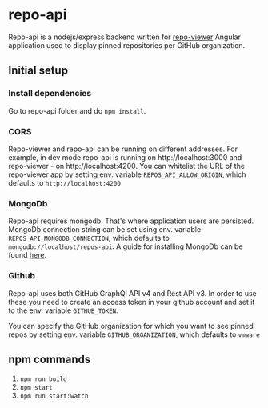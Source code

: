# repo-api

Repo-api is a nodejs/express backend written for [repo-viewer](https://github.com/bjivanov/repo-viewer) Angular application used to display pinned repositories per GitHub organization.

## Initial setup

### Install dependencies
Go to repo-api folder and do `npm install`.

### CORS
Repo-viewer and repo-api can be running on different addresses. For example, in dev mode repo-api is running on http://localhost:3000 and repo-viewer - on http://localhost:4200.
You can whitelist the URL of the repo-viewer app by setting env. variable `REPOS_API_ALLOW_ORIGIN`, which defaults to `http://localhost:4200`

### MongoDb
Repo-api requires mongodb. That's where application users are persisted.
MongoDb connection string can be set using env. variable `REPOS_API_MONGODB_CONNECTION`, which defaults to `mongodb://localhost/repos-api`.
A guide for installing MongoDb can be found [here](https://docs.mongodb.com/manual/installation/).

### Github
Repo-api uses both GitHub GraphQl API v4 and Rest API v3.
In order to use these you need to create an access token in your github account and set it to the env. variable `GITHUB_TOKEN`.

You can specify the GitHub organization for which you want to see pinned repos by setting env. variable `GITHUB_ORGANIZATION`, which defaults to `vmware`

## npm commands
1. `npm run build`
2. `npm start`
3. `npm run start:watch`